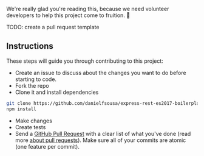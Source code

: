 We're really glad you're reading this, because we need volunteer developers to help this project come to fruition. 👏

TODO: create a pull request template

## Instructions

These steps will guide you through contributing to this project:

- Create an issue to discuss about the changes you want to do before starting to code.
- Fork the repo
- Clone it and install dependencies

```bash
git clone https://github.com/danielfsousa/express-rest-es2017-boilerplate
npm install
```

- Make changes
- Create tests
- Send a [GitHub Pull Request](https://github.com/danielfsousa/express-rest-es2017-boilerplate/compare?expand=1) with a clear list of what you've done (read more [about pull requests](https://help.github.com/articles/about-pull-requests/)). Make sure all of your commits are atomic (one feature per commit).
